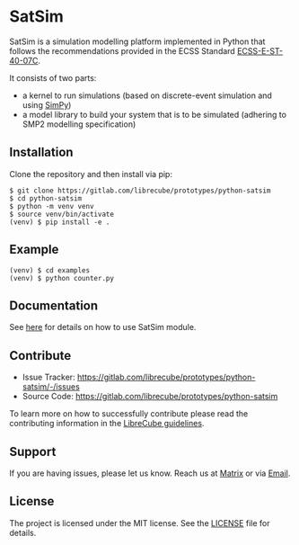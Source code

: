 # SatSim

SatSim is a simulation modelling platform implemented in Python that follows
the recommendations provided in the ECSS Standard [ECSS-E-ST-40-07C](docs/ECSS-E-ST-40-07C.pdf).

It consists of two parts:
- a kernel to run simulations (based on discrete-event simulation and using [SimPy](https://simpy.readthedocs.io))
- a model library to build your system that is to be simulated (adhering to SMP2 modelling specification)

## Installation

Clone the repository and then install via pip:

```
$ git clone https://gitlab.com/librecube/prototypes/python-satsim
$ cd python-satsim
$ python -m venv venv
$ source venv/bin/activate
(venv) $ pip install -e .
```

## Example

```
(venv) $ cd examples
(venv) $ python counter.py
```

## Documentation

See [here](docs/README.md) for details on how to use SatSim module.

## Contribute

- Issue Tracker: https://gitlab.com/librecube/prototypes/python-satsim/-/issues
- Source Code: https://gitlab.com/librecube/prototypes/python-satsim

To learn more on how to successfully contribute please read the contributing
information in the [LibreCube guidelines](https://librecube.gitlab.io/).

## Support

If you are having issues, please let us know. Reach us at
[Matrix](https://app.element.io/#/room/#librecube.org:matrix.org)
or via [Email](mailto:info@librecube.org).

## License

The project is licensed under the MIT license. See the [LICENSE](./LICENSE.txt) file for details.
